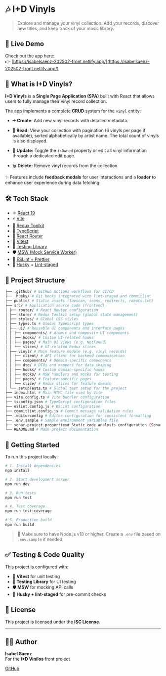 # 🎶 I+D Vinyls

> Explore and manage your vinyl collection. Add your records, discover new titles, and keep track of your music library.

## 🔗 Live Demo

Check out the app here:  
👉 [https://isabelsaenz-202502-front.netlify.app/](https://isabelsaenz-202502-front.netlify.app/)

## 🧠 What is I+D Vinyls?

**I+D Vinyls** is a **Single Page Application (SPA)** built with React that allows users to fully manage their vinyl record collection.

The app implements a complete **CRUD** system for the `vinyl` entity:

- ➕ **Create:** Add new vinyl records with detailed metadata.

- 👀 **Read:** View your collection with pagination (6 vinyls per page if available), sorted alphabetically by artist name. The total count of vinyls is also displayed.

- 🔄 **Update:** Toggle the `isOwned` property or edit all vinyl information through a dedicated edit page.

- 🗑️ **Delete:** Remove vinyl records from the collection.

✨ Features include **feedback modals** for user interactions and a **loader** to enhance user experience during data fetching.

## 🛠️ Tech Stack

- ⚛️ [React 19](https://react.dev/)
- ⚡ [Vite](https://vitejs.dev/)
- 🧰 [Redux Toolkit](https://redux-toolkit.js.org/)
- 🔷 [TypeScript](https://www.typescriptlang.org/)
- 🧭 [React Router](https://reactrouter.com/en/main)
- 🧪 [Vitest](https://vitest.dev/)
- 🧼 [Testing Library](https://testing-library.com/)
- 🛡️ [MSW (Mock Service Worker)](https://mswjs.io/)
- 🧹 [ESLint + Prettier](https://eslint.org/)
- 🐶 [Husky](https://typicode.github.io/husky/) + [Lint-staged](https://github.com/okonet/lint-staged)

## 📁 Project Structure

```bash
├── .github/ # GitHub Actions workflows for CI/CD
├── .husky/ # Git hooks integrated with lint-staged and commitlint
├── public/ # Static assets (favicon, icons, redirects, robots.txt)
├── src/ # Application source code (frontend)
│ ├── router/ # React Router configuration
│ ├── store/ # Redux Toolkit setup (global state management)
│ ├── styles/ # Global CSS styles
│ ├── types.ts # Global TypeScript types
│ ├── ui/ # Reusable UI components and interface pages
│ │ ├── components/ # Atomic and composite UI components
│ │ ├── hooks/ # Custom UI-related hooks
│ │ ├── pages/ # Main UI views (e.g. NotFound)
│ │ └── slices/ # UI-related Redux slices
│ ├── vinyl/ # Main feature module (e.g. vinyl records)
│ │ ├── client/ # API client for backend communication
│ │ ├── components/ # Domain-specific components
│ │ ├── dto/ # DTOs and mappers for data shaping
│ │ ├── hooks/ # Custom domain-specific hooks
│ │ ├── mocks/ # MSW handlers and mocks for testing
│ │ ├── pages/ # Feature-specific pages
│ │ └── slice/ # Redux slices for feature domain
│ └── setupTests.ts # Global test setup for the project
├── index.html # Main HTML file used by Vite
├── vite.config.ts # Vite bundler configuration
├── tsconfig.json # TypeScript configuration files
├── eslint.config.js # ESLint configuration
├── commitlint.config.js # Commit message validation rules
├── .editorconfig # Editor configuration for consistent formatting
├── .env.sample # Sample environment variables file
├── sonar-project.properties# Static code analysis configuration (SonarQube)
└── README.md # Main project documentation
```

## 🚀 Getting Started

To run this project locally:

```bash
# 1. Install dependencies
npm install

# 2. Start development server
npm run dev

# 3. Run tests
npm run test

# 4. Test coverage
npm run test:coverage

# 5. Production build
npm run build
```

> 🧩 Make sure to have Node.js v18 or higher. Create a `.env` file based on `.env.sample` if needed.

## ✅ Testing & Code Quality

This project is configured with:

- 🧪 **Vitest** for unit testing
- 🧼 **Testing Library** for UI testing
- 🛡️ **MSW** for mocking API calls
- 🐶 **Husky + lint-staged** for pre-commit checks

## 📝 License

This project is licensed under the **ISC License**.

---

## 👩‍💻 Author

**Isabel Sáenz**  
For the **I+D Vinilos** front project

[GitHub](https://github.com/IsaSaete/front-i-d-vinilos.git)
